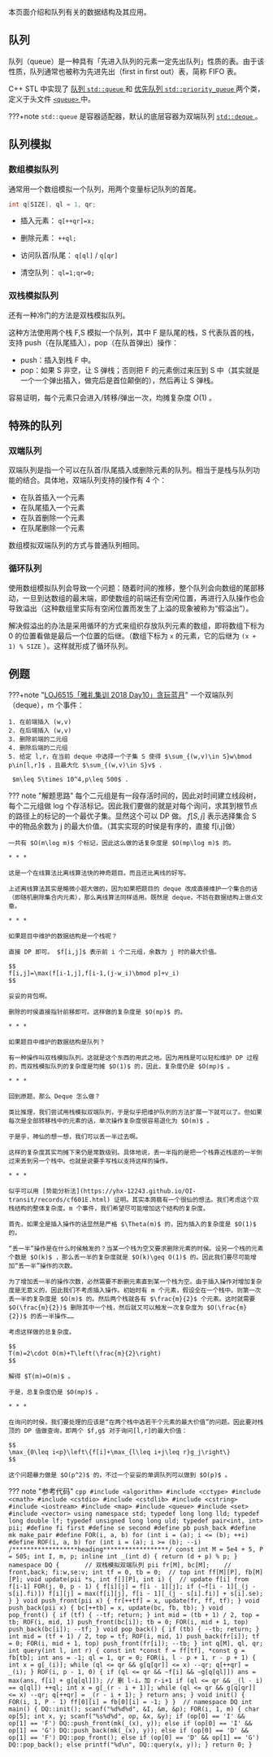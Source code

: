 本页面介绍和队列有关的数据结构及其应用。

## 队列

队列（queue）是一种具有「先进入队列的元素一定先出队列」性质的表。由于该性质，队列通常也被称为先进先出（first in first out）表，简称 FIFO 表。

C++ STL 中实现了 [队列 `std::queue` ](https://zh.cppreference.com/w/cpp/container/queue) 和 [优先队列 `std::priority_queue` ](https://zh.cppreference.com/w/cpp/container/priority_queue) 两个类，定义于头文件 [ `<queue>` ](https://zh.cppreference.com/w/cpp/header/queue) 中。

???+note
     `std::queue` 是容器适配器，默认的底层容器为双端队列 [ `std::deque` ](https://zh.cppreference.com/w/cpp/container/deque) 。

## 队列模拟

### 数组模拟队列

通常用一个数组模拟一个队列，用两个变量标记队列的首尾。

```cpp
int q[SIZE], ql = 1, qr;
```

- 插入元素： `q[++qr]=x;` 

- 删除元素： `++ql;` 

- 访问队首/队尾： `q[ql]` / `q[qr]` 

- 清空队列： `ql=1;qr=0;` 

### 双栈模拟队列

还有一种冷门的方法是双栈模拟队列。

这种方法使用两个栈 F,S 模拟一个队列，其中 F 是队尾的栈，S 代表队首的栈，支持 push（在队尾插入），pop（在队首弹出）操作：

- push：插入到栈 F 中。
- pop：如果 S 非空，让 S 弹栈；否则把 F 的元素倒过来压到 S 中（其实就是一个一个弹出插入，做完后是首位颠倒的），然后再让 S 弹栈。

容易证明，每个元素只会进入/转移/弹出一次，均摊复杂度 $O(1)$ 。

## 特殊的队列

### 双端队列

双端队列是指一个可以在队首/队尾插入或删除元素的队列。相当于是栈与队列功能的结合。具体地，双端队列支持的操作有 4 个：

- 在队首插入一个元素
- 在队尾插入一个元素
- 在队首删除一个元素
- 在队尾删除一个元素

数组模拟双端队列的方式与普通队列相同。

### 循环队列

使用数组模拟队列会导致一个问题：随着时间的推移，整个队列会向数组的尾部移动，一旦到达数组的最末端，即使数组的前端还有空闲位置，再进行入队操作也会导致溢出（这种数组里实际有空闲位置而发生了上溢的现象被称为“假溢出”）。

解决假溢出的办法是采用循环的方式来组织存放队列元素的数组，即将数组下标为 0 的位置看做是最后一个位置的后继。（数组下标为 `x` 的元素，它的后继为 `(x + 1) % SIZE` ）。这样就形成了循环队列。

## 例题

???+note "[LOJ6515「雅礼集训 2018 Day10」贪玩蓝月](https://loj.ac/problem/6515)"
    一个双端队列（deque），m 个事件：
    
    1. 在前端插入 (w,v)
    2. 在后端插入 (w,v)
    3. 删除前端的二元组
    4. 删除后端的二元组
    5. 给定 l,r，在当前 deque 中选择一个子集 S 使得 $\sum_{(w,v)\in S}w\bmod p\in[l,r]$ ，且最大化 $\sum_{(w,v)\in S}v$ .
    
     $m\leq 5\times 10^4,p\leq 500$ .

??? note "解题思路"
    每个二元组是有一段存活时间的，因此对时间建立线段树，每个二元组做 log 个存活标记。因此我们要做的就是对每个询问，求其到根节点的路径上的标记的一个最优子集。显然这个可以 DP 做。 $f[S,j]$ 表示选择集合 S 中的物品余数为 j 的最大价值。（其实实现的时侯是有序的，直接 f[i,j]做）
    
    一共有 $O(m\log m)$ 个标记，因此这么做的话复杂度是 $O(mp\log m)$ 的。
    
    * * *
    
    这是一个在线算法比离线算法快的神奇题目。而且还比离线的好写。
    
    上述离线算法其实是略微小题大做的，因为如果把题目的 deque 改成直接维护一个集合的话（即随机删除集合内元素），那么离线算法同样适用。既然是 deque，不妨在数据结构上做点文章。
    
    * * *
    
    如果题目中维护的数据结构是一个栈呢？
    
    直接 DP 即可。 $f[i,j]$ 表示前 i 个二元组，余数为 j 时的最大价值。
    
    $$
    f[i,j]=\max(f[i-1,j],f[i-1,(j-w_i)\bmod p]+v_i)
    $$
    
    妥妥的背包啊。
    
    删除的时侯直接指针前移即可。这样做的复杂度是 $O(mp)$ 的。
    
    * * *
    
    如果题目中维护的数据结构是队列？
    
    有一种操作叫双栈模拟队列。这就是这个东西的用武之地。因为用栈是可以轻松维护 DP 过程的，而双栈模拟队列的复杂度是均摊 $O(1)$ 的，因此，复杂度仍是 $O(mp)$ 。
    
    * * *
    
    回到原题，那么 Deque 怎么做？
    
    类比推理，我们尝试用栈模拟双端队列，于是似乎把维护队列的方法扩展一下就可以了。但如果每次是全部转移栈中的元素的话，单次操作复杂度很容易退化为 $O(m)$ 。
    
    于是乎，神仙的想一想，我们可以丢一半过去啊。
    
    这样的复杂度其实均摊下来仍是常数级别。具体地说，丢一半指的是把一个栈靠近栈底的一半倒过来丢到另一个栈中。也就是说要手写栈以支持这样的操作。
    
    * * *
    
    似乎可以用 [势能分析法](https://yhx-12243.github.io/OI-transit/records/cf601E.html) 证明。其实本蒟蒻有一个很仙的想法。我们考虑这个双栈结构的整体复杂度。m 个事件，我们希望尽可能增加这个结构的复杂度。
    
    首先，如果全是插入操作的话显然是严格 $\Theta(m)$ 的，因为插入的复杂度是 $O(1)$ 的。
    
    “丢一半”操作是在什么时侯触发的？当某一个栈为空又要求删除元素的时侯。设另一个栈的元素个数是 $O(k)$ ，那么丢一半的复杂度就是 $O(k)\geq O(1)$ 的。因此我们要尽可能增加“丢一半”操作的次数。
    
    为了增加丢一半的操作次数，必然需要不断删元素直到某一个栈为空。由于插入操作对增加复杂度是无意义的，因此我们不考虑插入操作。初始时有 m 个元素，假设全在一个栈中。则第一次丢一半的复杂度是 $O(m)$ 的。然后两个栈就各有 $\frac{m}{2}$ 个元素。这时就需要 $O(\frac{m}{2})$ 删除其中一个栈，然后就又可以触发一次复杂度为 $O(\frac{m}{2})$ 的丢一半操作……
    
    考虑这样做的总复杂度。
    
    $$
    T(m)=2\cdot O(m)+T\left(\frac{m}{2}\right)
    $$
    
    解得 $T(m)=O(m)$ 。
    
    于是，总复杂度仍是 $O(mp)$ 。
    
    * * *
    
    在询问的时侯，我们要处理的应该是“在两个栈中选若干个元素的最大价值”的问题。因此要对栈顶的 DP 值做查询，即两个 $f,g$ 对于询问[l,r]的最大价值：
    
    $$
    \max_{0\leq i<p}\left\{f[i]+\max_{l\leq i+j\leq r}g_j\right\}
    $$
    
    这个问题暴力做是 $O(p^2)$ 的，不过一个妥妥的单调队列可以做到 $O(p)$ 。

??? note "参考代码"
    ```cpp
    #include <algorithm>
    #include <cctype>
    #include <cmath>
    #include <cstdio>
    #include <cstdlib>
    #include <cstring>
    #include <iostream>
    #include <map>
    #include <queue>
    #include <set>
    #include <vector>
    using namespace std;
    typedef long long lld;
    typedef long double lf;
    typedef unsigned long long uld;
    typedef pair<int, int> pii;
    #define fi first
    #define se second
    #define pb push_back
    #define mk make_pair
    #define FOR(i, a, b) for (int i = (a); i <= (b); ++i)
    #define ROF(i, a, b) for (int i = (a); i >= (b); --i)
    /******************heading******************/
    const int M = 5e4 + 5, P = 505;
    int I, m, p;
    inline int _(int d) { return (d + p) % p; }
    namespace DQ {       // 双栈模拟双端队列
    pii fr[M], bc[M];    // front,back; fi:w,se:v;
    int tf = 0, tb = 0;  // top
    int ff[M][P], fb[M][P];
    void update(pii *s, int f[][P], int i) {  // update f[i] from f[i-1]
      FOR(j, 0, p - 1) {
        f[i][j] = f[i - 1][j];
        if (~f[i - 1][_(j - s[i].fi)])
          f[i][j] = max(f[i][j], f[i - 1][_(j - s[i].fi)] + s[i].se);
      }
    }
    void push_front(pii x) { fr[++tf] = x, update(fr, ff, tf); }
    void push_back(pii x) { bc[++tb] = x, update(bc, fb, tb); }
    void pop_front() {
      if (tf) {
        --tf;
        return;
      }
      int mid = (tb + 1) / 2, top = tb;
      ROF(i, mid, 1) push_front(bc[i]);
      tb = 0;
      FOR(i, mid + 1, top) push_back(bc[i]);
      --tf;
    }
    void pop_back() {
      if (tb) {
        --tb;
        return;
      }
      int mid = (tf + 1) / 2, top = tf;
      ROF(i, mid, 1) push_back(fr[i]);
      tf = 0;
      FOR(i, mid + 1, top) push_front(fr[i]);
      --tb;
    }
    int q[M], ql, qr;
    int query(int l, int r) {
      const int *const f = ff[tf], *const g = fb[tb];
      int ans = -1;
      ql = 1, qr = 0;
      FOR(i, l - p + 1, r - p + 1) {
        int x = g[_(i)];
        while (ql <= qr && g[q[qr]] <= x) --qr;
        q[++qr] = _(i);
      }
      ROF(i, p - 1, 0) {
        if (ql <= qr && ~f[i] && ~g[q[ql]]) ans = max(ans, f[i] + g[q[ql]]);
        // 删 l-i，加 r-i+1
        if (ql <= qr && _(l - i) == q[ql]) ++ql;
        int x = g[_(r - i + 1)];
        while (ql <= qr && g[q[qr]] <= x) --qr;
        q[++qr] = _(r - i + 1);
      }
      return ans;
    }
    void init() { FOR(i, 1, P - 1) ff[0][i] = fb[0][i] = -1; }
    }  // namespace DQ
    int main() {
      DQ::init();
      scanf("%d%d%d", &I, &m, &p);
      FOR(i, 1, m) {
        char op[5];
        int x, y;
        scanf("%s%d%d", op, &x, &y);
        if (op[0] == 'I' && op[1] == 'F')
          DQ::push_front(mk(_(x), y));
        else if (op[0] == 'I' && op[1] == 'G')
          DQ::push_back(mk(_(x), y));
        else if (op[0] == 'D' && op[1] == 'F')
          DQ::pop_front();
        else if (op[0] == 'D' && op[1] == 'G')
          DQ::pop_back();
        else
          printf("%d\n", DQ::query(x, y));
      }
      return 0;
    }
    ```
